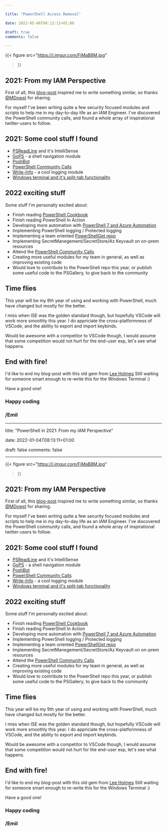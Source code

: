```yaml
--- 

title: "PowerShell Access Removal" 

date: 2022-05-06T08:13:11+01:00 

draft: true
comments: false

--- 
```




{{< figure
  src="https://i.imgur.com/FiMaB8M.jpg"
>}}
## 2021: From my IAM Perspective

First of all, this [blog-post](https://www.dowst.dev/2021-a-powershell-year-in-review/) inspired me to write something similar, so thanks [@MDowst](https://twitter.com/MDowst/) for sharing.

For myself I've been writing quite a few security focused modules and scripts to help me in my day-to-day life as an IAM Engineer. I've discovered the PowerShell community calls, and found a whole array of inspirational twitter-users to follow.

## 2021: Some cool stuff I found
- [PSReadLine](https://www.bing.com/search?q=psreadline+predictive+intellisense&cvid=941892197e824c9c996f36910a1dbb04&aqs=edge.0.0.6427j0j1&pglt=163&FORM=ANSPA1&PC=U531) and it's IntelliSense
- [GoPS](https://github.com/endowdly/GoPS) - a shell navigation module
- [PoshBot](https://poshbot.readthedocs.io/en/latest/)
- [PowerShell Community Calls](https://github.com/PowerShell/PowerShell-RFC/tree/master/CommunityCall)
- [Write-Info](https://github.com/Primycha/Write-Info) - a cool logging module
- [Windows terminal and it's split-tab functionality](https://docs.microsoft.com/en-us/windows/terminal/panes)


## 2022 exciting stuff
Some stuff I'm personally excited about:
- Finish reading [PowerShell Cookbook](https://www.powershellcookbook.com/)
- Finish reading PowerShell In Action
- Developing more automation with [PowerShell 7 and Azure Automation](https://azure.microsoft.com/en-us/updates/azure-automation-powershell-7/#:~:text=Azure%20Automation%20support%20for%20PowerShell%207.1%20runbooks%20is,as%20hybrid%20jobs%20across%20Azure%20and%20non-Azure%20machines.)
- Implementing PowerShell logging / Protected logging
- Implementing a team oriented [PowerShellGet repo](https://docs.microsoft.com/en-us/powershell/scripting/gallery/how-to/working-with-local-psrepositories?view=powershell-7.2)
- Implementing SecretManegement/SecretStore/Az Keyvault on on-prem resources
- Attend the [PowerShell Community Calls](https://github.com/PowerShell/PowerShell-RFC/tree/master/CommunityCall)
- Creating more useful modules for my team in general, as well as improving existing code
- Would love to contribute to the PowerShell repo this year, or publish some useful code to the PSGallery, to give back to the community

## Time flies

This year will be my 9th year of using and working with PowerShell, much have changed but mostly for the better.

I miss when ISE was the golden standard though, but hopefully VSCode will work more smoothly this year. I do appriciate the cross-platformness of VSCode, and the ability to export and import keybinds.

Would be awesome with a competitor to VSCode though, I would assume that some competition would not hurt for the end-user exp, let's see what happens.

## End with fire!

I'd like to end my blog-post with this old gem from [Lee Holmes](https://www.leeholmes.com/burn-console-optimized-and-ready-for-marshmallows/)
Still waiting for someone smart enough to re-write this for the Windows Terminal :)

Have a good one! 

### Happy coding

### /Emil
--- 

title: "PowerShell in 2021: From my IAM Perspective" 

date: 2022-01-04T08:13:11+01:00 

draft: false
comments: false

--- 



{{< figure
  src="https://i.imgur.com/FiMaB8M.jpg"
>}}
## 2021: From my IAM Perspective

First of all, this [blog-post](https://www.dowst.dev/2021-a-powershell-year-in-review/) inspired me to write something similar, so thanks [@MDowst](https://twitter.com/MDowst/) for sharing.

For myself I've been writing quite a few security focused modules and scripts to help me in my day-to-day life as an IAM Engineer. I've discovered the PowerShell community calls, and found a whole array of inspirational twitter-users to follow.

## 2021: Some cool stuff I found
- [PSReadLine](https://www.bing.com/search?q=psreadline+predictive+intellisense&cvid=941892197e824c9c996f36910a1dbb04&aqs=edge.0.0.6427j0j1&pglt=163&FORM=ANSPA1&PC=U531) and it's IntelliSense
- [GoPS](https://github.com/endowdly/GoPS) - a shell navigation module
- [PoshBot](https://poshbot.readthedocs.io/en/latest/)
- [PowerShell Community Calls](https://github.com/PowerShell/PowerShell-RFC/tree/master/CommunityCall)
- [Write-Info](https://github.com/Primycha/Write-Info) - a cool logging module
- [Windows terminal and it's split-tab functionality](https://docs.microsoft.com/en-us/windows/terminal/panes)


## 2022 exciting stuff
Some stuff I'm personally excited about:
- Finish reading [PowerShell Cookbook](https://www.powershellcookbook.com/)
- Finish reading PowerShell In Action
- Developing more automation with [PowerShell 7 and Azure Automation](https://azure.microsoft.com/en-us/updates/azure-automation-powershell-7/#:~:text=Azure%20Automation%20support%20for%20PowerShell%207.1%20runbooks%20is,as%20hybrid%20jobs%20across%20Azure%20and%20non-Azure%20machines.)
- Implementing PowerShell logging / Protected logging
- Implementing a team oriented [PowerShellGet repo](https://docs.microsoft.com/en-us/powershell/scripting/gallery/how-to/working-with-local-psrepositories?view=powershell-7.2)
- Implementing SecretManegement/SecretStore/Az Keyvault on on-prem resources
- Attend the [PowerShell Community Calls](https://github.com/PowerShell/PowerShell-RFC/tree/master/CommunityCall)
- Creating more useful modules for my team in general, as well as improving existing code
- Would love to contribute to the PowerShell repo this year, or publish some useful code to the PSGallery, to give back to the community

## Time flies

This year will be my 9th year of using and working with PowerShell, much have changed but mostly for the better.

I miss when ISE was the golden standard though, but hopefully VSCode will work more smoothly this year. I do appriciate the cross-platformness of VSCode, and the ability to export and import keybinds.

Would be awesome with a competitor to VSCode though, I would assume that some competition would not hurt for the end-user exp, let's see what happens.

## End with fire!

I'd like to end my blog-post with this old gem from [Lee Holmes](https://www.leeholmes.com/burn-console-optimized-and-ready-for-marshmallows/)
Still waiting for someone smart enough to re-write this for the Windows Terminal :)

Have a good one! 

### Happy coding

### /Emil
